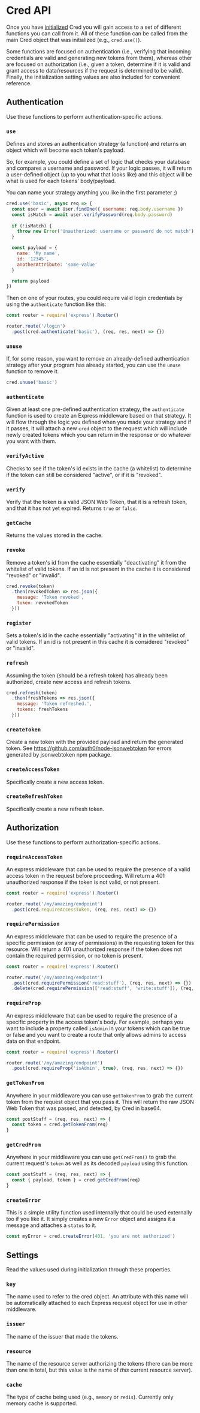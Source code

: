 # Cred API

Once you have [initialized](./initialization.md) Cred you will gain access to
a set of different functions you can call from it. All of these function can be
called from the main Cred object that was initialized (e.g., `cred.use()`).


Some functions
are focused on authentication (i.e., verifying that incoming credentials are
valid and generating new tokens from them), whereas other are focused on
authorization (i.e., given a token, determine if it is valid and grant access to
data/resources if the request is determined to be valid). Finally, the
initialization setting values are also included for convenient reference.

## Authentication

Use these functions to perform authentication-specific actions.

### `use`

Defines and stores an authentication strategy (a function) and returns an object
which will become each token's payload.

So, for example, you could define a set of logic that checks your database and
compares a username and password. If your logic passes, it will return a
user-defined object (up to you what that looks like) and this object will be
what is used for each tokens' body/payload.

You can name your strategy anything you like in the first parameter ;)

```javascript
cred.use('basic', async req => {
  const user = await User.findOne({ username: req.body.username })
  const isMatch = await user.verifyPassword(req.body.password)
         
  if (!isMatch) {
    throw new Error('Unauthorized: username or password do not match')
  }

  const payload = {
    name: 'My name',
    id: '12345',
    anotherAttribute: 'some-value'
  }

  return payload
})
```

Then on one of your routes, you could require valid login credentials by using
the `authenticate` function like this:

```javascript
const router = require('express').Router()

router.route('/login')
  .post(cred.authenticate('basic'), (req, res, next) => {})
```

### `unuse`

If, for some reason, you want to remove an already-defined authentication
strategy after your program has already started, you can use the `unuse`
function to remove it.

```javascript
cred.unuse('basic')
```

### `authenticate`

Given at least one pre-defined authentication strategy, the `authenticate`
function is used to create an Express middleware based on that strategy. It
will flow through the logic you defined when you made your strategy and if it
passes, it will attach a new `cred` object to the request which will include
newly created tokens which you can return in the response or do whatever you
want with them.

### `verifyActive`

Checks to see if the token's id exists in the cache (a whitelist) to determine
if the token can still be considered "active", or if it is "revoked".

### `verify`

Verify that the token is a valid JSON Web Token, that it is a refresh token, and
that it has not yet expired. Returns `true` or `false`.

### `getCache`

Returns the values stored in the cache.

### `revoke`

Remove a token's id from the cache essentially "deactivating" it from the
whitelist of valid tokens. If an id is not present in the cache it is considered
"revoked" or "invalid".

```javascript
cred.revoke(token)
  .then(revokedToken => res.json({
    message: 'Token revoked',
    token: revokedToken
  }))
```

### `register`

Sets a token's id in the cache essentially "activating" it in the whitelist of
valid tokens. If an id is not present in this cache it is considered "revoked"
or "invalid".

### `refresh`

Assuming the token (should be a refresh token) has already been authorized,
create new access and refresh tokens.

```javascript
cred.refresh(token)
  .then(freshTokens => res.json({
    message: 'Token refreshed.',
    tokens: freshTokens
  }))
```

### `createToken`

Create a new token with the provided payload and return the generated token.
See https://github.com/auth0/node-jsonwebtoken for errors generated
by jsonwebtoken npm package.

### `createAccessToken`

Specifically create a new access token.

### `createRefreshToken`

Specifically create a new refresh token.

## Authorization

Use these functions to perform authorization-specific actions.

### `requireAccessToken`

An express middleware that can be used to require the presence of a valid
access token in the request before proceeding. Will return a 401 unauthorized
response if the token is not valid, or not present.

```javascript
const router = require('express').Router()

router.route('/my/amazing/endpoint')
  .post(cred.requireAccessToken, (req, res, next) => {})
```

### `requirePermission`

An express middleware that can be used to require the presence of a specific
permission (or array of permissions) in the requesting token for this resource.
Will return a 401 unauthorized response if the token does not contain the
required permission, or no token is present.

```javascript
const router = require('express').Router()

router.route('/my/amazing/endpoint')
  .post(cred.requirePermission('read:stuff'), (req, res, next) => {})
  .delete(cred.requirePermission(['read:stuff', 'write:stuff']), (req, res, next) => {})
```

### `requireProp`

An express middleware that can be used to require the presence of a specific
property in the access token's body. For example, perhaps you want to include
a property called `isAdmin` in your tokens which can be true or false and you
want to create a route that only allows admins to access data on that endpoint.

```javascript
const router = require('express').Router()

router.route('/my/amazing/endpoint')
  .post(cred.requireProp('isAdmin', true), (req, res, next) => {})
```

### `getTokenFrom`

Anywhere in your middleware you can use `getTokenFrom` to grab the current token
from the request object that you pass it. This will return the raw JSON Web
Token  that was passed, and detected, by Cred in base64.

```javascript
const postStuff = (req, res, next) => {
  const token = cred.getTokenFrom(req)
}
```

### `getCredFrom`

Anywhere in your middleware you can use `getCredFrom()` to grab the current request's `token` as well as its decoded `payload` using this function.

```javascript
const postStuff = (req, res, next) => {
  const { payload, token } = cred.getCredFrom(req)
}
```

### `createError`

This is a simple utility function used internally that could be used externally
too if you like it. It simply creates a new `Error` object and assigns it a
message and attaches a `status` to it.

```javascript
const myError = cred.createError(401, 'you are not authorized')
```

## Settings

Read the values used during initialization through these properties.

### `key`

The name used to refer to the cred object. An attribute with this name will be
automatically attached to each Express request object for use in other
middleware.

### `issuer`

The name of the issuer that made the tokens.

### `resource`

The name of the resource server authorizing the tokens (there can be more than
one in total, but this value is the name of *this* current resource server).

### `cache`

The type of cache being used (e.g., `memory` or `redis`). Currently only memory
cache is supported.

